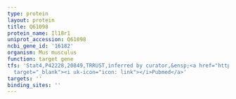 ```yaml
---
type: protein
layout: protein
title: Q61098
protein_name: Il18r1
uniprot_accession: Q61098
ncbi_gene_id: '16182'
organism: Mus musculus
function: target gene
tfs: 'Stat4,P42228,20849,TRRUST,inferred by curator,&ensp;<a href="https://www.ncbi.nlm.nih.gov/pubmed/?term=17380127%5Buid%5D"
  target="_blank"><i uk-icon="icon: link"></i>Pubmed</a>'
targets: ''
binding_sites: ''
---
```

